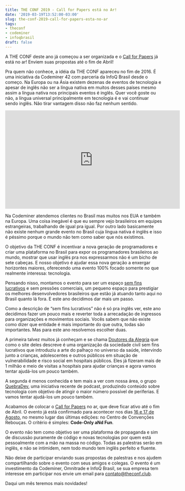 ```yaml
---
title: THE CONF 2019 - Call for Papers está no Ar!
date: '2019-03-19T13:52:00-03:00'
slug: the-conf-2019-call-for-papers-esta-no-ar
tags:
- theconf
- codeminer
- infoqbrasil
draft: false
---
```


A THE CONF deste ano já começou a ser organizada e o [Call for Papers](https://cfp.theconf.club) já está no ar! Enviem suas propostas até o fim de Abril!

Pra quem não conhece, a idéia da THE CONF apareceu no fim de 2016. É uma iniciativa da Codeminer 42 com parceria da InfoQ Brasil desde o começo. Na Europa ou na Ásia existem dezenas de eventos de tecnologia e apesar de inglês não ser a língua nativa em muitos desses países mesmo assim a língua nativa nos principais eventos é inglês. Quer você goste ou não, a língua universal principalmente em tecnologia é e vai continuar sendo inglês. Não tirar vantagem disso não faz nenhum sentido.


<iframe width="560" height="315" src="https://www.youtube.com/embed/OH-HwjZjJ5w" frameborder="0" allow="accelerometer; autoplay; encrypted-media; gyroscope; picture-in-picture" allowfullscreen></iframe>

Na Codeminer atendemos clientes no Brasil mas muitos nos EUA e também na Europa. Uma coisa inegável é que eu sempre vejo brasileiros em equipes estrangeiras, trabalhando de igual pra igual. Por outro lado basicamente não existe nenhum grande evento no Brasil cuja língua nativa é inglês e isso é péssimo porque o mundo não tem como saber que nós existimos. 

O objetivo da THE CONF é incentivar a nova geração de programadores e criar uma plataforma no Brasil para expor os programadores brasileiros ao mundo, mostrar que usar inglês pra nos expressarmos não é um bicho de sete cabeças. E nosso objetivo é ajudar essa nova geração a enxergar horizontes maiores, oferecendo uma evento 100% focado somente no que realmente interessa: tecnologia. 

Pensando nisso, montamos o evento para ser um espaço [sem fins lucrativos](http://www.akitaonrails.com/2018/10/31/the-conf-2018-edition-report) e sem pressões comerciais, um pequeno espaço para prestigiar os melhores desenvolvedores brasileiros que estão já atuando tanto aqui no Brasil quanto lá fora. E este ano decidimos dar mais um passo.

Como a descrição de “sem fins lucrativos” não é só pra inglês ver, este ano decidimos fazer um pouco mais e reverter toda a arrecadação de ingressos para organizações e movimentos sociais. Vocês sabem que não existe como dizer que entidade é mais importante do que outra, todas são importantes. Mas para este ano resolvemos escolher duas. 

A primeira talvez muitos já conheçam e se chama [Doutores da Alegria](https://doutoresdaalegria.org.br/) que como o site deles descreve é uma organização da sociedade civil sem fins lucrativos que introduziu a arte do palhaço no universo da saúde, intervindo junto a crianças, adolescentes e outros públicos em situação de vulnerabilidade e risco social em hospitais públicos. Eles já fizeram mais de 1 milhão e meio de visitas a hospitais para ajudar crianças e agora vamos tentar ajudá-los um pouco também.

A segunda é menos conhecida e tem mais a ver com nossa área, o grupo [QuebraDev](https://quebradev.com.br/), uma iniciativa recente de podcast, produzindo conteúdo sobre tecnologia com objetivo de atingir o maior número possível de periferias. E vamos tentar ajudá-los um pouco também.

Acabamos de colocar o [Call for Papers](https://cfp.theconf.club) no ar, que deve ficar ativo até o fim de Abril. O evento já está confirmado para acontecer nos dias [16 e 17 de Agosto](https://www.facebook.com/events/2646032068747273/), no mesmo lugar das últimas edições: no Centro de Convenções Rebouças. O critério é simples: __Code-Only aNd Fun__. 

O evento não tem como objetivo ser uma plataforma de propaganda e sim de discussão puramente de código e novas tecnologias por quem está pessoalmente com a mão na massa no código. Todas as palestras serão em inglês, e não se intimidem, nem todo mundo tem inglês perfeito e fluente. 

Não deixe de participar enviando suas propostas de palestras e nos ajudem compartilhando sobre o evento com seus amigos e colegas. O evento é um investimento da Codeminer, Omnitrade e InfoQ Brasil, se sua empresa tem interesse em participar nos envie um email para [contato@theconf.club](mailto:contato@theconf.club). 

Daqui um mês teremos mais novidades!
